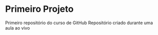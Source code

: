 # Primeiro Projeto
 Primeiro repositório do curso de GitHub
 Repositório criado durante uma aula ao vivo
